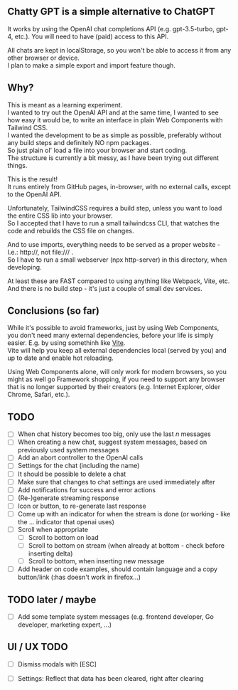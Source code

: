 ## Chatty GPT is a simple alternative to ChatGPT

It works by using the OpenAI chat completions API (e.g. gpt-3.5-turbo, gpt-4, etc.).
You will need to have (paid) access to this API.

All chats are kept in localStorage, so you won't be able to access it from any other browser or device.  
I plan to make a simple export and import feature though.

## Why?

This is meant as a learning experiment.  
I wanted to try out the OpenAI API and at the same time, I wanted to see how easy it would be, to write an interface in plain Web Components with Tailwind CSS.  
I wanted the development to be as simple as possible, preferably without any build steps and definitely NO npm packages.  
So just plain ol' load a file into your browser and start coding.  
The structure is currently a bit messy, as I have been trying out different things. 

This is the result!  
It runs entirely from GitHub pages, in-browser, with no external calls, except to the OpenAI API.

Unfortunately, TailwindCSS requires a build step, unless you want to load the entire CSS lib into your browser.  
So I accepted that I have to run a small tailwindcss CLI, that watches the code and rebuilds the CSS file on changes.

And to use imports, everything needs to be served as a proper website - I.e.: http://, not file:/// .  
So I have to run a small webserver (npx http-server) in this directory, when developing.  

At least these are FAST compared to using anything like Webpack, Vite, etc.  
And there is no build step - it's just a couple of small dev services.

## Conclusions (so far)

While it's possible to avoid frameworks, just by using Web Components, you don't need many external dependencies, before your life is simply easier. E.g. by using somethinh like [Vite](https://vitejs.dev).  
Vite will help you keep all external dependencies local (served by you) and up to date and enable hot reloading.

Using Web Components alone, will only work for modern browsers, so you might as well go Framework shopping, if you need to support any browser that is no longer supported by their creators (e.g. Internet Explorer, older Chrome, Safari, etc.).  

## TODO
 - [ ] When chat history becomes too big, only use the last _n_ messages
 - [ ] When creating a new chat, suggest system messages, based on previously used system messages
 - [ ] Add an abort controller to the OpenAI calls
 - [ ] Settings for the chat (including the name)
 - [ ] It should be possible to delete a chat
 - [ ] Make sure that changes to chat settings are used immediately after
 - [ ] Add notifications for success and error actions
 - [ ] (Re-)generate streaming response
 - [ ] Icon or button, to re-generate last response
 - [ ] Come up with an indicator for when the stream is done (or working - like the ... indicator that openai uses) 
 - [ ] Scroll when appropriate
   - [ ] Scroll to bottom on load
   - [ ] Scroll to bottom on stream (when already at bottom - check before inserting delta)
   - [ ] Scroll to bottom, when inserting new message
 - [ ] Add header on code examples, should contain language and a copy button/link (:has doesn't work in firefox...)

## TODO later / maybe
 - [ ] Add some template system messages (e.g. frontend developer, Go developer, marketing expert, ...)

## UI / UX TODO
 - [ ] Dismiss modals with [ESC]
 - [ ] Settings: Reflect that data has been cleared, right after clearing

